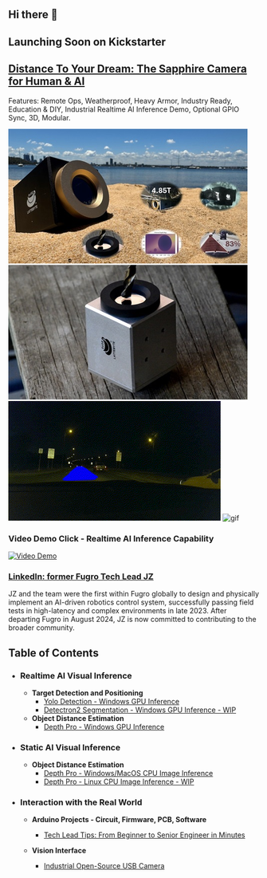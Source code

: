 ## Hi there 👋

## Launching Soon on Kickstarter

## **[Distance To Your Dream: The Sapphire Camera for Human & AI](https://www.kickstarter.com/projects/jz-lattebyte/distance-to-your-dream-the-sapphire-camera-for-human-and-ai/)**

Features: Remote Ops, Weatherproof, Heavy Armor, Industry Ready, Education & DIY, Industrial Realtime AI Inference Demo, Optional GPIO Sync, 3D, Modular.

![image](proprietary/beach3.jpg) ![image](proprietary/timber1.jpg)<br>
![gif](proprietary/night-inf.gif) ![gif](proprietary/bigfan_inf.gif)<br>

### Video Demo Click - Realtime AI Inference Capability

[![Video Demo](https://img.youtube.com/vi/jNPq3Oe-ax4/0.jpg)](https://youtu.be/jNPq3Oe-ax4)<br>

### **[LinkedIn: former Fugro Tech Lead JZ](https://www.linkedin.com/in/j-z-583589102/)**

JZ and the team were the first within Fugro globally to design and physically implement an AI-driven robotics control system, successfully passing field tests in high-latency and complex environments in late 2023. After departing Fugro in August 2024, JZ is now committed to contributing to the broader community.

<!--
**lattebyte/lattebyte** is a ✨ _special_ ✨ repository because its `README.md` (this file) appears on your GitHub profile.

Here are some ideas to get you started:

- 🔭 I’m currently working on ...
- 🌱 I’m currently learning ...
- 👯 I’m looking to collaborate on ...
- 🤔 I’m looking for help with ...
- 💬 Ask me about ...
- 📫 How to reach me: ...
- 😄 Pronouns: ...
- ⚡ Fun fact: ...
-->

## Table of Contents

- ### Realtime AI Visual Inference
  - **Target Detection and Positioning**
    - [Yolo Detection - Windows GPU Inference](https://github.com/lattebyte/Yolo-Detection-Windows-GPU)
    - [Detectron2 Segmentation - Windows GPU Inference - WIP]()
  - **Object Distance Estimation**
    - [Depth Pro - Windows GPU Inference](https://github.com/lattebyte/DepthPro-Windows-GPU.git)
- ### Static AI Visual Inference

  - **Object Distance Estimation**
    - [Depth Pro - Windows/MacOS CPU Image Inference](https://github.com/lattebyte/DepthPro-Windows-CPU)
    - [Depth Pro - Linux CPU Image Inference - WIP]()

- ### Interaction with the Real World
  - **Arduino Projects - Circuit, Firmware, PCB, Software**
    - [Tech Lead Tips: From Beginner to Senior Engineer in Minutes](https://github.com/lattebyte/Arduino_Projects.git)

  - **Vision Interface**
    - [Industrial Open-Source USB Camera](https://github.com/lattebyte/CM16A)
